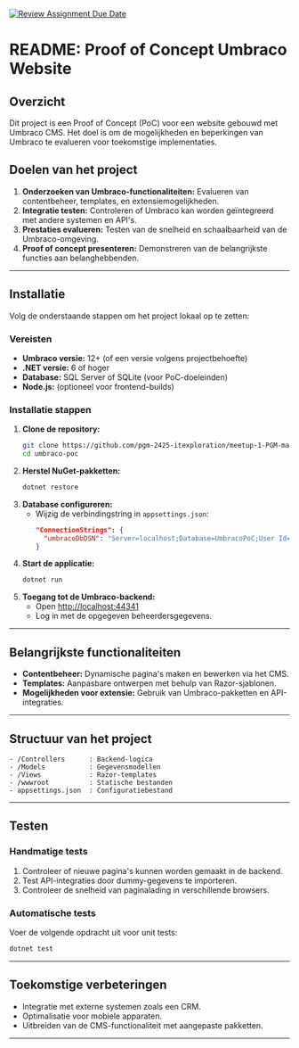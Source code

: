 [![Review Assignment Due Date](https://classroom.github.com/assets/deadline-readme-button-22041afd0340ce965d47ae6ef1cefeee28c7c493a6346c4f15d667ab976d596c.svg)](https://classroom.github.com/a/pKHO5ZJl)

# README: Proof of Concept Umbraco Website

## Overzicht
Dit project is een Proof of Concept (PoC) voor een website gebouwd met Umbraco CMS. Het doel is om de mogelijkheden en beperkingen van Umbraco te evalueren voor toekomstige implementaties.

## Doelen van het project
1. **Onderzoeken van Umbraco-functionaliteiten:** Evalueren van contentbeheer, templates, en extensiemogelijkheden.
2. **Integratie testen:** Controleren of Umbraco kan worden geïntegreerd met andere systemen en API's.
3. **Prestaties evalueren:** Testen van de snelheid en schaalbaarheid van de Umbraco-omgeving.
4. **Proof of concept presenteren:** Demonstreren van de belangrijkste functies aan belanghebbenden.

---

## Installatie
Volg de onderstaande stappen om het project lokaal op te zetten:

### Vereisten
- **Umbraco versie:** 12+ (of een versie volgens projectbehoefte)
- **.NET versie:** 6 of hoger
- **Database:** SQL Server of SQLite (voor PoC-doeleinden)
- **Node.js:** (optioneel voor frontend-builds)

### Installatie stappen
1. **Clone de repository:**
   ```bash
   git clone https://github.com/pgm-2425-itexploration/meetup-1-PGM-mattcecc.git
   cd umbraco-poc
   ```
2. **Herstel NuGet-pakketten:**
   ```bash
   dotnet restore
   ```
3. **Database configureren:**
   - Wijzig de verbindingstring in `appsettings.json`:
     ```json
     "ConnectionStrings": {
       "umbracoDbDSN": "Server=localhost;Database=UmbracoPoC;User Id=sa;Password=YourPassword;"
     }
     ```
4. **Start de applicatie:**
   ```bash
   dotnet run
   ```
5. **Toegang tot de Umbraco-backend:**
   - Open [http://localhost:44341](http://localhost:44341)
   - Log in met de opgegeven beheerdersgegevens.
---

## Belangrijkste functionaliteiten
- **Contentbeheer:** Dynamische pagina's maken en bewerken via het CMS.
- **Templates:** Aanpasbare ontwerpen met behulp van Razor-sjablonen.
- **Mogelijkheden voor extensie:** Gebruik van Umbraco-pakketten en API-integraties.

---

## Structuur van het project
```
- /Controllers      : Backend-logica
- /Models           : Gegevensmodellen
- /Views            : Razor-templates
- /wwwroot          : Statische bestanden
- appsettings.json  : Configuratiebestand
```

---

## Testen
### Handmatige tests
1. Controleer of nieuwe pagina's kunnen worden gemaakt in de backend.
2. Test API-integraties door dummy-gegevens te importeren.
3. Controleer de snelheid van paginalading in verschillende browsers.

### Automatische tests
Voer de volgende opdracht uit voor unit tests:
```bash
dotnet test
```
---

## Toekomstige verbeteringen
- Integratie met externe systemen zoals een CRM.
- Optimalisatie voor mobiele apparaten.
- Uitbreiden van de CMS-functionaliteit met aangepaste pakketten.

---
